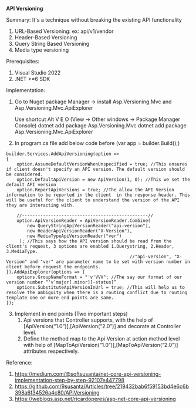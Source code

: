 **API Versioning**

Summary:
It's a technique without breaking the existing API functionality

1. URL-Based Versioning: ex: api/v1/vendor
2. Header-Based Versioning
3. Query String Based Versioning
4. Media type versioning

Prerequisites:
1. Visual Studio 2022
2. .NET >=6 SDK

Implementation:
1. Go to Nuget package Manager -> install Asp.Versioning.Mvc and Asp.Versioning.Mvc.ApiExplorer
   
   Use shortcut Alt V E O (View → Other windows → Package Manager Console)
   dotnet add package Asp.Versioning.Mvc
   dotnet add package Asp.Versioning.Mvc.ApiExplorer

2. In program.cs file add below code before (var app = builder.Build();)
````
builder.Services.AddApiVersioning(option =>
{
    option.AssumeDefaultVersionWhenUnspecified = true; //This ensures if client doesn't specify an API version. The default version should be considered. 
    option.DefaultApiVersion = new ApiVersion(1, 0); //This we set the default API version
    option.ReportApiVersions = true; //The allow the API Version information to be reported in the client  in the response header. This will be useful for the client to understand the version of the API they are interacting with.
    
    //------------------------------------------------//
    option.ApiVersionReader = ApiVersionReader.Combine(
        new QueryStringApiVersionReader("api-version"),
        new HeaderApiVersionReader("X-Version"),
        new MediaTypeApiVersionReader("ver")
     ); //This says how the API version should be read from the client's request, 3 options are enabled 1.Querystring, 2.Header, 3.MediaType. 
                                               //"api-version", "X-Version" and "ver" are parameter name to be set with version number in client before request the endpoints.
}).AddApiExplorer(options => {
    options.GroupNameFormat = "'v'VVV"; //The say our format of our version number “‘v’major[.minor][-status]”
    options.SubstituteApiVersionInUrl = true; //This will help us to resolve the ambiguity when there is a routing conflict due to routing template one or more end points are same.
});
````
3. Implement in end points (Two important steps)    
     1.  Api versions that Controller supports, with the help of [ApiVersion(“1.0”)],[ApiVersion(“2.0”)] and decorate at Controller level.
     2.  Define the method map to the Api Version at action method level with help of [MapToApiVersion(“1.0”)],[MapToApiVersion(“2.0”)] attributes respectively.


Reference: 
1. https://medium.com/@softsusanta/net-core-api-versioning-implementation-step-by-step-92107e447798
2. https://github.com/9susanta/Articles/tree/219432bab6f59153bd4e6c6b398a6f34526a4c80/APIVersioning
3. https://weblogs.asp.net/ricardoperes/asp-net-core-api-versioning